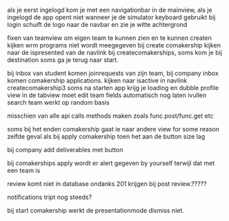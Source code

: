 
als je eerst ingelogd kom je met een navigationbar in de mainview, als je ingelogd de app opent niet
wanneer je de simulator keyboard gebruikt bij login schuift de logo naar de navbar en zie je witte achtergrond

fixen van teamview om eigen team te kunnen zien en te kunnen createn
kijken wrm programs niet wordt meegegeven bij create comakership
kijken naar de ispresented van de navlink bij createcomakerships, soms kom je bij destination soms ga je terug naar start.


bij inbox van student komen joinrequests van zijn team, bij company inbox komen comakership applications.
kijken naar isactive in navlink createcomakership3
soms na starten app krijg je loading en dubble profile view in de tabview
moet edit team fields automatisch nog laten ivullen
search team werkt op random basis
                   
misschien van alle api calls methods maken zoals func.post/func.get etc


soms bij het enden comakership gaat ie naar andere view for some reason zelfde geval als bij apply comakership toen het aan de button size lag

bij company add deliverables met button

bij comakerships apply wordt er alert gegeven by yourself terwijl dat met een team is

review komt niet in database ondanks 201 krijgen bij post review.?????

notifications tript nog steeds?

bij start comakership werkt de presentationmode dismiss niet.
